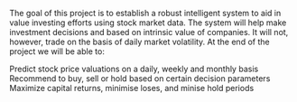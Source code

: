The goal of this project is to establish a robust intelligent system to aid in value investing efforts using stock market data. The system will help make investment decisions and based on intrinsic value of companies. It will not, however, trade on the basis of daily market volatility. At the end of the project we will be able to:

Predict stock price valuations on a daily, weekly and monthly basis
Recommend to buy, sell or hold based on certain decision parameters
Maximize capital returns, minimise loses, and minise hold periods
